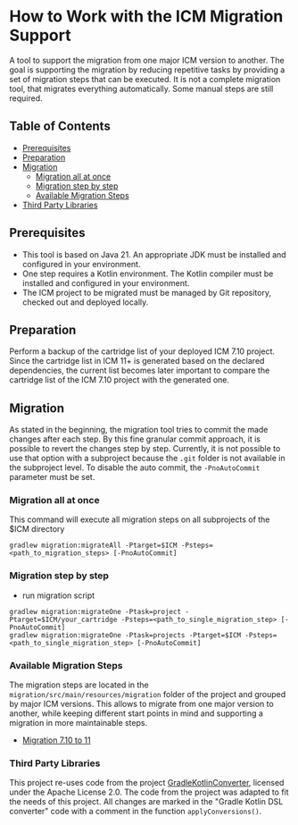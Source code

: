 How to Work with the ICM Migration Support
==========================================

A tool to support the migration from one major ICM version to another. The goal is supporting
the migration by reducing repetitive tasks by providing a set of migration steps that can be executed.
It is not a complete migration tool, that migrates everything automatically. Some manual steps are still required.

## Table of Contents
- [Prerequisites](#prerequisites)
- [Preparation](#preparation)
- [Migration](#migration)
  - [Migration all at once](#migration-all-at-once)
  - [Migration step by step](#migration-step-by-step)
  - [Available Migration Steps](#available-migration-steps)
- [Third Party Libraries](#third-party-libraries)


## Prerequisites
* This tool is based on Java 21. An appropriate JDK must be installed and configured in your environment.
* One step requires a Kotlin environment. The Kotlin compiler must be installed and configured in your environment.
* The ICM project to be migrated must be managed by Git repository, checked out and deployed locally.

## Preparation
Perform a backup of the cartridge list of your deployed ICM 7.10 project.
Since the cartridge list in ICM 11+ is generated based on the declared dependencies, the current list becomes later 
important to compare the cartridge list of the ICM 7.10 project with the generated one.

## Migration
As stated in the beginning, the migration tool tries to commit the made changes after each step.
By this fine granular commit approach, it is possible to revert the changes step by step.
Currently, it is not possible to use that option with a subproject because the `.git` folder is not available in the subproject level.
To disable the auto commit, the `-PnoAutoCommit` parameter must be set.

### Migration all at once

This command will execute all migration steps on all subprojects of the $ICM directory
```
gradlew migration:migrateAll -Ptarget=$ICM -Psteps=<path_to_migration_steps> [-PnoAutoCommit]
```

### Migration step by step

- run migration script

```
gradlew migration:migrateOne -Ptask=project -Ptarget=$ICM/your_cartridge -Psteps=<path_to_single_migration_step> [-PnoAutoCommit]
gradlew migration:migrateOne -Ptask=projects -Ptarget=$ICM -Psteps=<path_to_single_migration_step> [-PnoAutoCommit]
```

### Available Migration Steps
The migration steps are located in the `migration/src/main/resources/migration` folder of the project and grouped by major ICM versions. This allows to
migrate from one major version to another, while keeping different start points in mind and supporting a migration in more maintainable steps.

* [Migration 7.10 to 11](docs/migration-7.10-11.md)

### Third Party Libraries
This project re-uses code from the project [GradleKotlinConverter](https://github.com/bernaferrari/GradleKotlinConverter), licensed under the Apache License 2.0. The code from the 
project was adapted to fit the needs of this project. All changes are marked in the "Gradle Kotlin DSL converter" code with a comment
in the function `applyConversions()`.
